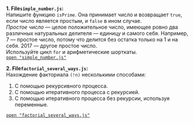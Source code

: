 
**1. File`simple_number.js`:** \
Напишите функцию `isPrime`. Она принимает число и возвращает `true`, если число является простым, и `false` в ином случае. \
_Простое число_ — целое положительное число, имеющее ровно два различных натуральных делителя — единицу и самого себя. Например, 7 — простое число, потому что делится без остатка только на 1 и на себя. 2017 — другое простое число.\
Используйте цикл `for` и арифметические шорткаты.\
[`open "simple_number.js"`](https://github.com/igotbitches/someJS/blob/master/simple_number.js)


**2. File`factorial_several_ways.js`:** \
Нахождение факториала `(!n)` несколькими способами:

1. С помощью рекурсивного процесса.
2. С помощью итеративного процесса с рекурсией.
3. С помощью итеративного процесса без рекурсии, используя переменные.

[`open "factorial_several_ways.js"`](https://github.com/igotbitches/someJS/blob/master/factorial_several_ways.js)

